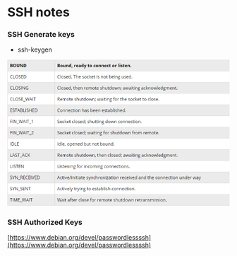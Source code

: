 # SSH notes

### SSH Generate keys

* ssh-keygen

![](../../.gitbook/assets/image%20%2843%29.png)

### SSH Authorized Keys

[https://www.debian.org/devel/passwordlessssh](https://www.debian.org/devel/passwordlessssh)

